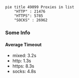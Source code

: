 
```mermaid
pie title 49099 Proxies in list
    "HTTP" : 21476
    "HTTPS": 5785
    "SOCKS" : 26962
```

### Some Info
#### Average Timeout

- mixed: 3.2s
- http: 1.3s
- https: 8.3s
- socks: 4.8s